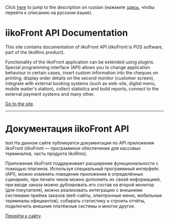 Click [here](#ru) to jump to the description on russian (нажмите [здесь](#ru), чтобы перейти к описанию на русском языке).

# iikoFront API Documentation #
This site contains documentation of iikoFront API (iikoFront is POS software, part of the iikoRms product).

Functionality of the iikoFront application can be extended using plugins. Special programming interface (API) allows you to change application behaviour in certain cases, insert custom information into the cheques on printing, display order details on the second monitor (customer screen), integrate with external booking systems (such as web-site, digital menu, mobile waiter's station), collect statistics and build reports, connect to the external payment systems and many other.

[Go to the site](https://iiko.github.io/front.api.doc/).

----      

<a name="ru"></a>
# Документация iikoFront API #
test
На данном сайте публикуется документация по API приложения iikoFront (iikoFront — программное обеспечение для кассовых терминалов, часть продукта iikoRms).

Приложение iikoFront поддерживает расширение функциональности с помощью плагинов. Используя специальный программный интерфейс (API), можно изменять поведение приложения в определённых сценариях, при печати чеков можно дополнять их своей информацией, при вводе заказа можно дублировать его состав на второй монитор (для покупателя), можно реализовать интеграцию с внешними системами приёма заказов (веб-сайты, электронные меню, мобильные терминалы официантов), собирать статистику и строить отчёты, подключить внешние платёжные системы и многое другое.

[Перейти к сайту](https://iiko.github.io/front.api.doc/).
